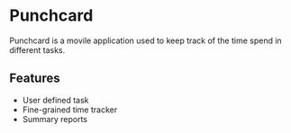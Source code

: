 # Punchcard
Punchcard is a movile application used to keep track of the time spend in different tasks.

## Features

* User defined task
* Fine-grained time tracker 
* Summary reports
